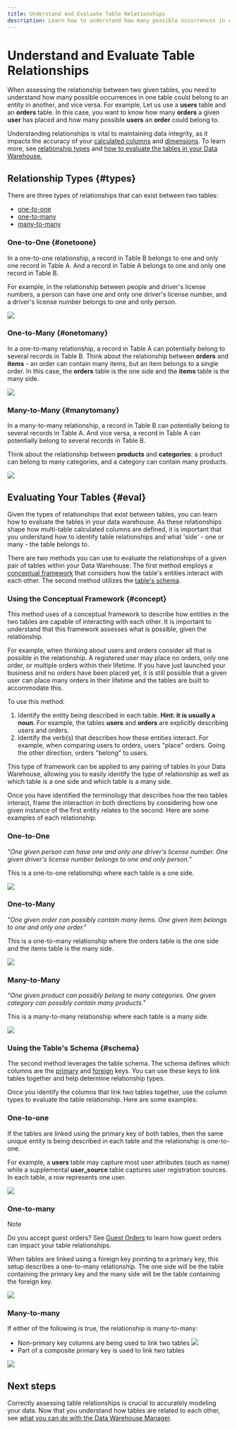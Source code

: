 ```yaml
---
title: Understand and Evaluate Table Relationships
description: Learn how to understand how many possible occurrences in one table could belong to an entity in another, and vice versa.
---
```

# Understand and Evaluate Table Relationships

When assessing the relationship between two given tables, you need to understand how many possible occurrences in one table could belong to an entity in another, and vice versa. For example, Let us use a **users** table and an **orders** table. In this case, you want to know how many **orders** a given **user** has placed and how many possible **users** an **order** could belong to.

Understanding relationships is vital to maintaining data integrity, as it impacts the accuracy of your [calculated columns](../data-warehouse-mgr/creating-calculated-columns.md) and [dimensions](../data-warehouse-mgr/manage-data-dimensions-metrics.md). To learn more, see [relationship types](#types) and [how to evaluate the tables in your Data Warehouse.](#eval)

## Relationship Types {#types}

There are three types of relationships that can exist between two tables:

* [one-to-one](#onetoone)
* [one-to-many](#onetomany)
* [many-to-many](#manytomany)

### One-to-One {#onetoone}

In a one-to-one relationship, a record in Table B belongs to one and only one record in Table A. And a record in Table A belongs to one and only one record in Table B.

For example, in the relationship between people and driver's license numbers, a person can have one and only one driver's license number, and a driver's license number belongs to one and only person.

![](../../assets/one-to-one.png)

### One-to-Many {#onetomany}

In a one-to-many relationship, a record in Table A can potentially belong to several records in Table B. Think about the relationship between **orders** and **items** - an order can contain many items, but an item belongs to a single order. In this case, the **orders** table is the one side and the **items** table is the many side.

![](../../assone-to-many_001.png)

### Many-to-Many {#manytomany}

In a many-to-many relationship, a record in Table B can potentially belong to several records in Table A. And vice versa, a record in Table A can potentially belong to several records in Table B.

Think about the relationship between **products** and **categories**: a product can belong to many categories, and a category can contain many products.

![](../../assets/many-to-many.png)

## Evaluating Your Tables {#eval}

Given the types of relationships that exist between tables, you can learn how to evaluate the tables in your data warehouse. As these relationships shape how multi-table calculated columns are defined, it is important that you understand how to identify table relationships and what 'side' - one or many - the table belongs to.

There are two methods you can use to evaluate the relationships of a given pair of tables within your Data Warehouse. The first method employs a [conceptual framework](#concept) that considers how the table's entities interact with each other. The second method utilizes the [table's schema](#schema).

### Using the Conceptual Framework {#concept}

This method uses of a conceptual framework to describe how entities in the two tables are capable of interacting with each other. It is important to understand that this framework assesses what is possible, given the relationship.

For example, when thinking about users and orders consider all that is possible in the relationship. A registered user may place no orders, only one order, or multiple orders within their lifetime. If you have just launched your business and no orders have been placed yet, it is still possible that a given user can place many orders in their lifetime and the tables are built to accommodate this.

To use this method:

1. Identify the entity being described in each table. **Hint: it is usually a noun**. For example, the tables **users** and **orders** are explicitly describing users and orders.
1. Identify the verb(s) that describes how these entities interact. For example, when comparing users to orders, users "place" orders. Going the other direction, orders "belong" to users.

This type of framework can be applied to any pairing of tables in your Data Warehouse, allowing you to easily identify the type of relationship as well as which table is a one side and which table is a many side.

Once you have identified the terminology that describes how the two tables interact, frame the interaction in both directions by considering how one given instance of the first entity relates to the second. Here are some examples of each relationship:

### One-to-One

_"One given person can have one and only one driver's license number. One given driver's license number belongs to one and only person."_

This is a one-to-one relationship where each table is a one side.

![](../../assets/one-to-one3.png)

### One-to-Many

_"One given order can possibly contain many items. One given item belongs to one and only one order."_

This is a one-to-many relationship where the orders table is the one side and the items table is the many side.

![](../../assets/one-to-many3.png)

### Many-to-Many

_"One given product can possibly belong to many categories. One given category can possibly contain many products."_

This is a many-to-many relationship where each table is a many side.

![](../../assets/many-to-many3.png)

### Using the Table's Schema {#schema}

The second method leverages the table schema. The schema defines which columns are the [primary](http://en.wikipedia.org/wiki/Unique_key) and [foreign](https://en.wikipedia.org/wiki/Foreign_key) keys. You can use these keys to link tables together and help determine relationship types.

Once you identify the columns that link two tables together, use the column types to evaluate the table relationship. Here are some examples:

### One-to-one

If the tables are linked using the primary key of both tables, then the same unique entity is being described in each table and the relationship is one-to-one.

For example, a **users** table may capture most user attributes (such as name) while a supplemental **user_source** table captures user registration sources. In each table, a row represents one user.

![](../../assets/one-to-one1.png)

### One-to-many

>[!NOTE]
>
>Do you accept guest orders? See [Guest Orders](../data-warehouse-mgr/guest-orders.md) to learn how guest orders can impact your table relationships.

When tables are linked using a foreign key pointing to a primary key, this setup describes a one-to-many relationship. The one side will be the table containing the primary key and the many side will be the table containing the foreign key.

![](../../assets/one-to-many1.png)

### Many-to-many

If either of the following is true, the relationship is many-to-many:

* Non-primary key columns are being used to link two tables
    ![](../../assets/many-to-many1.png)
* Part of a composite primary key is used to link two tables

![](../../assets/many-to-mnay2.png)

## Next steps

Correctly assessing table relationships is crucial to accurately modeling your data. Now that you understand how tables are related to each other, see [what you can do with the Data Warehouse Manager](../data-warehouse-mgr/tour-dwm.md).
